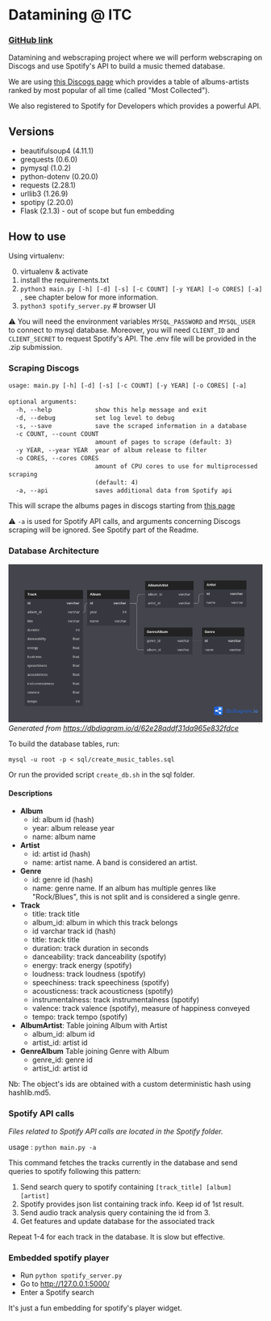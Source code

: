 # Datamining @ ITC

### [GitHub link](https://github.com/ArnoBen/datamining_itc)

Datamining and webscraping project where we will perform webscraping on Discogs and use Spotify's API to build a music themed database.

We are using [this Discogs page](https://www.discogs.com/search/?sort=have%2Cdesc&ev=em_rs&type=master)
which provides a table of albums-artists ranked by most popular of all time (called "Most Collected").

We also registered to Spotify for Developers which provides a powerful API.

## Versions

- beautifulsoup4 (4.11.1)
- grequests (0.6.0)
- pymysql (1.0.2)
- python-dotenv (0.20.0)
- requests (2.28.1)
- urllib3 (1.26.9)
- spotipy (2.20.0)
- Flask (2.1.3) - out of scope but fun embedding


## How to use

Using virtualenv:
 
0. virtualenv & activate
1. install the requirements.txt
2. `python3 main.py [-h] [-d] [-s] [-c COUNT] [-y YEAR] [-o CORES] [-a] `, see chapter below for more information.
3. `python3 spotify_server.py` # browser UI


:warning: You will need the environment variables `MYSQL_PASSWORD` and `MYSQL_USER` to connect to mysql database.
Moreover, you will need `CLIENT_ID` and `CLIENT_SECRET` to request Spotify's API. The .env file will be provided in the .zip submission.

### Scraping Discogs

```
usage: main.py [-h] [-d] [-s] [-c COUNT] [-y YEAR] [-o CORES] [-a]

optional arguments:
  -h, --help            show this help message and exit
  -d, --debug           set log level to debug
  -s, --save            save the scraped information in a database
  -c COUNT, --count COUNT
                        amount of pages to scrape (default: 3)
  -y YEAR, --year YEAR  year of album release to filter
  -o CORES, --cores CORES
                        amount of CPU cores to use for multiprocessed scraping
                        (default: 4)
  -a, --api             saves additional data from Spotify api
```

This will scrape the albums pages in discogs starting from [this page](https://www.discogs.com/search/?limit=50&sort=have%2Cdesc&ev=em_rs&type=master&layout=sm)

:warning: `-a` is used for Spotify API calls, and arguments concerning Discogs scraping will be ignored. See Spotify part of the Readme.

### Database Architecture

![Database ERD](sql/ERD.png)
*Generated from https://dbdiagram.io/d/62e28addf31da965e832fdce*

To build the database tables, run:
```commandline
mysql -u root -p < sql/create_music_tables.sql
```

Or run the provided script `create_db.sh` in the sql folder.

#### Descriptions

- **Album**
    - id: album id (hash)
    - year: album release year
    - name: album name
- **Artist**
    - id: artist id (hash)
    - name: artist name. A band is considered an artist.
- **Genre**
  - id: genre id (hash)
  - name: genre name. If an album has multiple genres like "Rock/Blues", this is not split and is considered a single genre.
- **Track**
  - title: track title
  - album_id: album in which this track belongs
  - id varchar track id (hash)
  - title: track title 
  - duration: track duration in seconds
  - danceability: track danceability (spotify)
  - energy: track energy (spotify) 
  - loudness: track loudness (spotify) 
  - speechiness: track speechiness (spotify) 
  - acousticness: track acousticness (spotify) 
  - instrumentalness: track instrumentalness (spotify)
  - valence: track valence (spotify), measure of happiness conveyed
  - tempo: track tempo (spotify)
- **AlbumArtist**: Table joining Album with Artist
  - album_id: album id
  - artist_id: artist id
- **GenreAlbum** Table joining Genre with Album
  - genre_id: genre id
  - artist_id: artist id

Nb: The object's ids are obtained with a custom deterministic hash using hashlib.md5.


### Spotify API calls

*Files related to Spotify API calls are located in the Spotify folder.*

usage : `python main.py -a`

This command fetches the tracks currently in the database and send queries to spotify following this pattern:
1. Send search query to spotify containing `[track_title] [album] [artist]`
2. Spotify provides json list containing track info. Keep id of 1st result.
3. Send audio track analysis query containing the id from 3.
4. Get features and update database for the associated track

Repeat 1-4 for each track in the database. It is slow but effective.

### Embedded spotify player

- Run `python spotify_server.py` 
- Go to http://127.0.0.1:5000/
- Enter a Spotify search

It's just a fun embedding for spotify's player widget.

